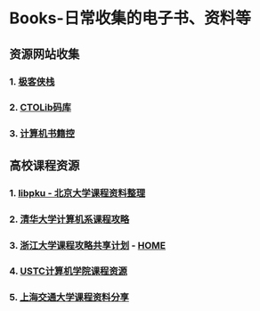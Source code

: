 # Books-日常收集的电子书、资料等
## 资源网站收集
### 1. [极客侠栈](https://pymlovelyq.github.io/archives/)
### 2. [CTOLib码库](https://www.ctolib.com/)
### 3. [计算机书籍控](http://bestcbooks.com/)
## 高校课程资源
### 1. [libpku - 北京大学课程资料整理](https://github.com/lib-pku/libpku)
### 2. [清华大学计算机系课程攻略](https://github.com/PKUanonym/REKCARC-TSC-UHT)
### 3. [浙江大学课程攻略共享计划](https://github.com/QSCTech/zju-icicles) - [HOME](https://qsctech.github.io/zju-icicles/)
### 4. [USTC计算机学院课程资源](https://github.com/ustcwpz/USTC-CS-Courses-Resource)
### 5. [上海交通大学课程资料分享](https://github.com/CoolPhilChen/SJTU-Courses/)
